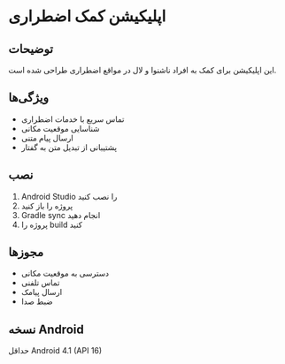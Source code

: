 # اپلیکیشن کمک اضطراری

## توضیحات
این اپلیکیشن برای کمک به افراد ناشنوا و لال در مواقع اضطراری طراحی شده است.

## ویژگی‌ها
- تماس سریع با خدمات اضطراری
- شناسایی موقعیت مکانی
- ارسال پیام متنی
- پشتیبانی از تبدیل متن به گفتار

## نصب
1. Android Studio را نصب کنید
2. پروژه را باز کنید
3. Gradle sync انجام دهید
4. پروژه را build کنید

## مجوزها
- دسترسی به موقعیت مکانی
- تماس تلفنی
- ارسال پیامک
- ضبط صدا

## نسخه Android
حداقل Android 4.1 (API 16)
